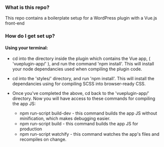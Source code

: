 ### What is this repo? ###

This repo contains a boilerplate setup for a WordPress plugin with a Vue.js front-end

### How do I get set up? ###

#### Using your terminal: ####

* cd into the directory inside the plugin which contains the Vue app, ( 'vueplugin-app/' ), and run the command 'npm install'. This will install your node dependancies used when compiling the plugin code.

* cd into the 'styles/' directory, and run 'npm install'. This will install the dependancies using for compiling SCSS into browser-ready CSS.

* Once you've completed the above, cd back to the 'vueplugin-app/' directory. Now you will have access to these commands for compiling the app JS:
	* npm run-script build-dev - this command builds the app JS without minification, which makes debugging easier.
	* npm run-script build - this command builds the app JS for production
	* npm run-script watchify - this command watches the app's files and recompiles on change.

